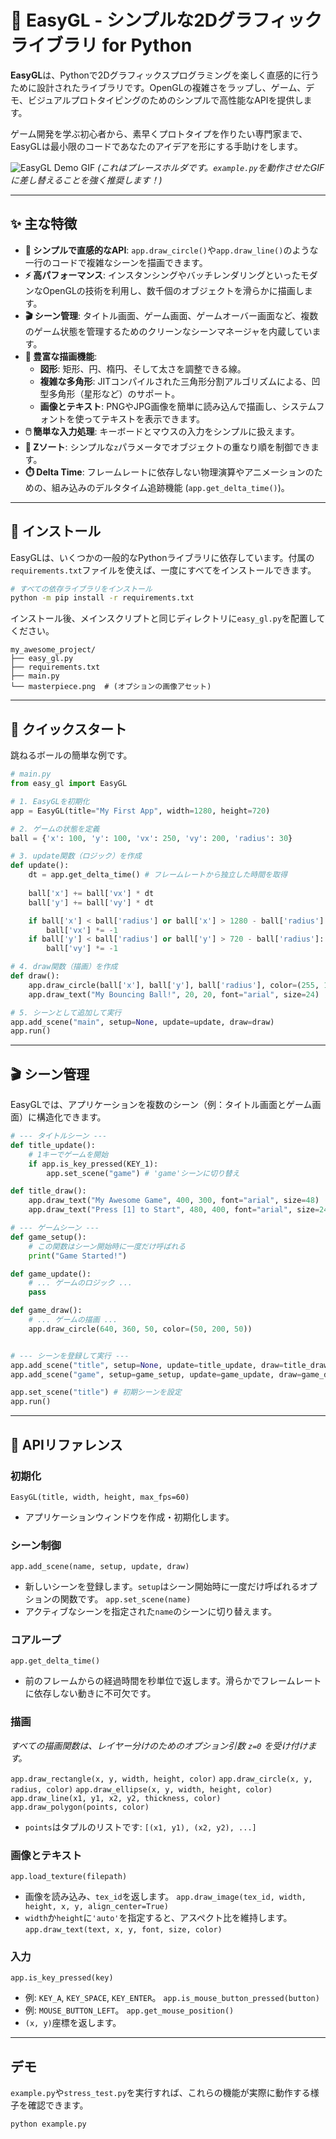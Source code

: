 # 🎨 EasyGL - シンプルな2Dグラフィックライブラリ for Python

**EasyGL**は、Pythonで2Dグラフィックスプログラミングを楽しく直感的に行うために設計されたライブラリです。OpenGLの複雑さをラップし、ゲーム、デモ、ビジュアルプロトタイピングのためのシンプルで高性能なAPIを提供します。

ゲーム開発を学ぶ初心者から、素早くプロトタイプを作りたい専門家まで、EasyGLは最小限のコードであなたのアイデアを形にする手助けをします。

![EasyGL Demo GIF](https://i.imgur.com/your-demo-gif.gif)
*(これはプレースホルダです。`example.py`を動作させたGIFに差し替えることを強く推奨します！)*

---

## ✨ 主な特徴

- **🚀 シンプルで直感的なAPI**: `app.draw_circle()`や`app.draw_line()`のような一行のコードで複雑なシーンを描画できます。
- **⚡ 高パフォーマンス**: インスタンシングやバッチレンダリングといったモダンなOpenGLの技術を利用し、数千個のオブジェクトを滑らかに描画します。
- **🎬 シーン管理**: タイトル画面、ゲーム画面、ゲームオーバー画面など、複数のゲーム状態を管理するためのクリーンなシーンマネージャを内蔵しています。
- **🎨 豊富な描画機能**:
    - **図形**: 矩形、円、楕円、そして太さを調整できる線。
    - **複雑な多角形**: JITコンパイルされた三角形分割アルゴリズムによる、凹型多角形（星形など）のサポート。
    - **画像とテキスト**: PNGやJPG画像を簡単に読み込んで描画し、システムフォントを使ってテキストを表示できます。
- **🖱️ 簡単な入力処理**: キーボードとマウスの入力をシンプルに扱えます。
- **🔢 Zソート**: シンプルな`z`パラメータでオブジェクトの重なり順を制御できます。
- **⏱️ Delta Time**: フレームレートに依存しない物理演算やアニメーションのための、組み込みのデルタタイム追跡機能 (`app.get_delta_time()`)。

---

## 🔧 インストール

EasyGLは、いくつかの一般的なPythonライブラリに依存しています。付属の`requirements.txt`ファイルを使えば、一度にすべてをインストールできます。

```bash
# すべての依存ライブラリをインストール
python -m pip install -r requirements.txt
```

インストール後、メインスクリプトと同じディレクトリに`easy_gl.py`を配置してください。

```
my_awesome_project/
├── easy_gl.py
├── requirements.txt
├── main.py
└── masterpiece.png  # (オプションの画像アセット)
```

---

## 🚀 クイックスタート

跳ねるボールの簡単な例です。

```python
# main.py
from easy_gl import EasyGL

# 1. EasyGLを初期化
app = EasyGL(title="My First App", width=1280, height=720)

# 2. ゲームの状態を定義
ball = {'x': 100, 'y': 100, 'vx': 250, 'vy': 200, 'radius': 30}

# 3. update関数（ロジック）を作成
def update():
    dt = app.get_delta_time() # フレームレートから独立した時間を取得
    
    ball['x'] += ball['vx'] * dt
    ball['y'] += ball['vy'] * dt

    if ball['x'] < ball['radius'] or ball['x'] > 1280 - ball['radius']:
        ball['vx'] *= -1
    if ball['y'] < ball['radius'] or ball['y'] > 720 - ball['radius']:
        ball['vy'] *= -1

# 4. draw関数（描画）を作成
def draw():
    app.draw_circle(ball['x'], ball['y'], ball['radius'], color=(255, 100, 100))
    app.draw_text("My Bouncing Ball!", 20, 20, font="arial", size=24)

# 5. シーンとして追加して実行
app.add_scene("main", setup=None, update=update, draw=draw)
app.run()
```

---

## 🎬 シーン管理

EasyGLでは、アプリケーションを複数のシーン（例：タイトル画面とゲーム画面）に構造化できます。

```python
# --- タイトルシーン ---
def title_update():
    # 1キーでゲームを開始
    if app.is_key_pressed(KEY_1):
        app.set_scene("game") # 'game'シーンに切り替え

def title_draw():
    app.draw_text("My Awesome Game", 400, 300, font="arial", size=48)
    app.draw_text("Press [1] to Start", 480, 400, font="arial", size=24)

# --- ゲームシーン ---
def game_setup():
    # この関数はシーン開始時に一度だけ呼ばれる
    print("Game Started!")

def game_update():
    # ... ゲームのロジック ...
    pass

def game_draw():
    # ... ゲームの描画 ...
    app.draw_circle(640, 360, 50, color=(50, 200, 50))


# --- シーンを登録して実行 ---
app.add_scene("title", setup=None, update=title_update, draw=title_draw)
app.add_scene("game", setup=game_setup, update=game_update, draw=game_draw)

app.set_scene("title") # 初期シーンを設定
app.run()
```

---

## 🎨 APIリファレンス

### 初期化
`EasyGL(title, width, height, max_fps=60)`
- アプリケーションウィンドウを作成・初期化します。

### シーン制御
`app.add_scene(name, setup, update, draw)`
- 新しいシーンを登録します。`setup`はシーン開始時に一度だけ呼ばれるオプションの関数です。
`app.set_scene(name)`
- アクティブなシーンを指定された`name`のシーンに切り替えます。

### コアループ
`app.get_delta_time()`
- 前のフレームからの経過時間を秒単位で返します。滑らかでフレームレートに依存しない動きに不可欠です。

### 描画
*すべての描画関数は、レイヤー分けのためのオプション引数 `z=0` を受け付けます。*

`app.draw_rectangle(x, y, width, height, color)`
`app.draw_circle(x, y, radius, color)`
`app.draw_ellipse(x, y, width, height, color)`
`app.draw_line(x1, y1, x2, y2, thickness, color)`
`app.draw_polygon(points, color)`
- `points`はタプルのリストです: `[(x1, y1), (x2, y2), ...]`

### 画像とテキスト
`app.load_texture(filepath)`
- 画像を読み込み、`tex_id`を返します。
`app.draw_image(tex_id, width, height, x, y, align_center=True)`
- `width`か`height`に`'auto'`を指定すると、アスペクト比を維持します。
`app.draw_text(text, x, y, font, size, color)`

### 入力
`app.is_key_pressed(key)`
- 例: `KEY_A`, `KEY_SPACE`, `KEY_ENTER`。
`app.is_mouse_button_pressed(button)`
- 例: `MOUSE_BUTTON_LEFT`。
`app.get_mouse_position()`
- `(x, y)`座標を返します。

---

## デモ

`example.py`や`stress_test.py`を実行すれば、これらの機能が実際に動作する様子を確認できます。

```bash
python example.py
```
